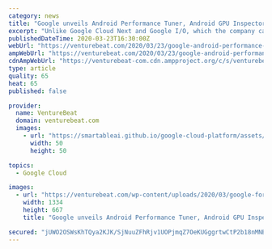 ```yaml
---
category: news
title: "Google unveils Android Performance Tuner, Android GPU Inspector, and Cloud Firestore for game developers"
excerpt: "Unlike Google Cloud Next and Google I/O, which the company canceled, Google for Games Developer Summit was likely further along in terms of planning, and so the news is going live just a week later than scheduled. With over 2.5 billion monthly active devices, Android is easily the biggest platform for game developers to target. Google says ..."
publishedDateTime: 2020-03-23T16:30:00Z
webUrl: "https://venturebeat.com/2020/03/23/google-android-performance-tuner-android-gpu-inspector-cloud-firestore/"
ampWebUrl: "https://venturebeat.com/2020/03/23/google-android-performance-tuner-android-gpu-inspector-cloud-firestore/amp/"
cdnAmpWebUrl: "https://venturebeat-com.cdn.ampproject.org/c/s/venturebeat.com/2020/03/23/google-android-performance-tuner-android-gpu-inspector-cloud-firestore/amp/"
type: article
quality: 65
heat: 65
published: false

provider:
  name: VentureBeat
  domain: venturebeat.com
  images:
    - url: "https://smartableai.github.io/google-cloud-platform/assets/images/organizations/venturebeat.com-50x50.jpg"
      width: 50
      height: 50

topics:
  - Google Cloud

images:
  - url: "https://venturebeat.com/wp-content/uploads/2020/03/google-for-games-developer-summit.png?fit=1334%2C667&strip=all"
    width: 1334
    height: 667
    title: "Google unveils Android Performance Tuner, Android GPU Inspector, and Cloud Firestore for game developers"

secured: "jUWO2OSWsKhTQya2KJK/SjNuuZFhRjv1UOPjmqZ7OeKUGggrtwCtP2b18nMNBsDp4gCzbr+RgxM5YPPvdzjRzKdNKNn5EpcXupcqE23w4r55kE3ntqaMgfqk7ijf2YicVXaRzImE26a6GR0UFSksxIdQce9oqqcg4xj2+Ph1iIdxOHisf14LaRw3DCpuBOjnxalsehMcyURamFiNvvIlWHNhCHjfngOnH9Dgmkk7ta9rcSIflXzeEKg0rR69pw+B0m5y5itSuRHpW03IaHv19YYVn9JbtOHpkI6WyTf/G/tcBYV9vcq9v1rtP5xUsQ+vQBiUiIesnhRRtIK5kTjYME8kPee9B2Nb2oiNMEH4xHAhxpBLaQn2APJU7TEWhSgE7xV8H4k7f1DXDwR1ri6fsO0oP7t2+LiFydd+O9LGZKicyKYOYbJKhnfBjHeo1g1K0A2hVxavpADl+5hKARJyctV73C35avo6iHG4HCXp698=;SfPEQgktosGTBElNOKHpVA=="
---
```


